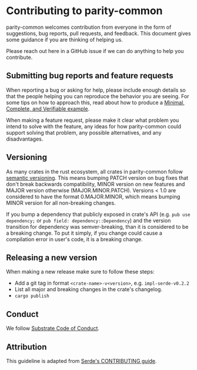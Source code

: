# Contributing to parity-common

parity-common welcomes contribution from everyone in the form of suggestions, bug
reports, pull requests, and feedback. This document gives some guidance if you
are thinking of helping us.

Please reach out here in a GitHub issue if we can do anything to help you contribute.

## Submitting bug reports and feature requests

When reporting a bug or asking for help, please include enough details so that
the people helping you can reproduce the behavior you are seeing. For some tips
on how to approach this, read about how to produce a [Minimal, Complete, and
Verifiable example].

[Minimal, Complete, and Verifiable example]: https://stackoverflow.com/help/mcve

When making a feature request, please make it clear what problem you intend to
solve with the feature, any ideas for how parity-common could support solving that problem, any possible alternatives, and any disadvantages.

## Versioning

As many crates in the rust ecosystem, all crates in parity-common follow [semantic versioning]. This means bumping PATCH version on bug fixes that don't break backwards compatibility, MINOR version on new features and MAJOR version otherwise (MAJOR.MINOR.PATCH). Versions < 1.0 are considered to have the format 0.MAJOR.MINOR, which means bumping MINOR version for all non-breaking changes.

If you bump a dependency that publicly exposed in crate's API (e.g. `pub use dependency;` or `pub field: dependency::Dependency`) and the version transition for dependency was semver-breaking, than it is considered to be a breaking change. To put it simply, if you change could cause a compilation error in user's code, it is a breaking change.

## Releasing a new version

When making a new release make sure to follow these steps:
* Add a git tag in format `<crate-name>-v<version>`, e.g. `impl-serde-v0.2.2`
* List all major and breaking changes in the crate's changelog.
* `cargo publish`

[semantic versioning]: https://semver.org/

## Conduct

We follow [Substrate Code of Conduct].

[Substrate Code of Conduct]: https://github.com/paritytech/substrate/blob/master/CODE_OF_CONDUCT.adoc

## Attribution

This guideline is adapted from [Serde's CONTRIBUTING guide].

[Serde's CONTRIBUTING guide]: https://github.com/serde-rs/serde/blob/master/CONTRIBUTING.md
